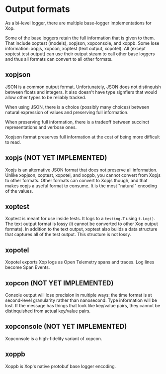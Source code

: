 
# Output formats

As a bi-level logger, there are multiple base-logger implementations for Xop.

Some of the base loggers retain the full information that is given to them.  That
include xoptest (models), xopjson, xopconsole, and xoppb.  Some lose information: 
xopjs, xopcon, xoptest (text output, xopotel).  All (except xoptest test output) can use
their output steam to call other base loggers and thus all formats can convert
to all other formats.

## xopjson

JSON is a common output format. Unfortunately, JSON does not distinquish between 
floats and integers. It also doesn't have type signfiers that would allow other
types to be reliably tracked.

When using JSON, there is a choice (possibly many choices) between natural expression
of values and preserving full information.

When preserving full information, there is a tradeoff between succinct representations
and verbose ones.

Xopjson format preserves full information at the cost of being more difficult to read.

## xopjs (NOT YET IMPLEMENTED)

Xopjs is an alternative JSON format that does not preserve all information.  Unlike
xopjson, xoptest, xopotel, and xoppb, you cannot convert from Xopjs to other formats.
Other formats can convert to Xopjs though, and that makes xopjs a useful format to
consume. It is the most "natural" encoding of the values.

## xoptest

Xoptest is meant for use inside tests.  It logs to a `testing.T` using `t.Log()`.  The
text output format is lossy (it cannot be converted to other Xop output formats).  In
addition to the text output, xoptest also builds a data structure that captures all of
the test output.  This structure is not lossy.

## xopotel

Xopotel exports Xop logs as Open Telemetry spans and traces.  Log lines become 
Span Events.

## xopcon (NOT YET IMPLEMENTED)

Console output will lose precision in multiple ways: the time format is at second-level
granularity rather than nanosecond.  Type information will be lost.  If the message has
things that look like key/value pairs, they cannot be distinquished from actual key/value
pairs.

## xopconsole (NOT YET IMPLEMENTED)

Xopconsole is a high-fidelity variant of xopcon.

## xoppb 

Xoppb is Xop's native protobuf base logger encoding. 

